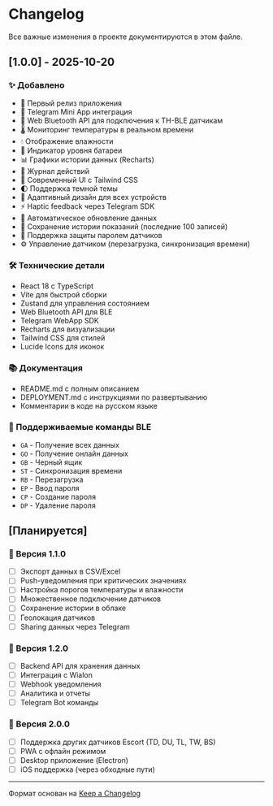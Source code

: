 # Changelog

Все важные изменения в проекте документируются в этом файле.

## [1.0.0] - 2025-10-20

### ✨ Добавлено
- 🎉 Первый релиз приложения
- 📱 Telegram Mini App интеграция
- 🔵 Web Bluetooth API для подключения к TH-BLE датчикам
- 🌡️ Мониторинг температуры в реальном времени
- 💧 Отображение влажности
- 🔋 Индикатор уровня батареи
- 📊 Графики истории данных (Recharts)
- 📝 Журнал действий
- 🎨 Современный UI с Tailwind CSS
- 🌓 Поддержка темной темы
- 📱 Адаптивный дизайн для всех устройств
- ⚡ Haptic feedback через Telegram SDK
- 🔄 Автоматическое обновление данных
- 💾 Сохранение истории показаний (последние 100 записей)
- 🔐 Поддержка защиты паролем датчиков
- ⚙️ Управление датчиком (перезагрузка, синхронизация времени)

### 🛠️ Технические детали
- React 18 с TypeScript
- Vite для быстрой сборки
- Zustand для управления состоянием
- Web Bluetooth API для BLE
- Telegram WebApp SDK
- Recharts для визуализации
- Tailwind CSS для стилей
- Lucide Icons для иконок

### 📚 Документация
- README.md с полным описанием
- DEPLOYMENT.md с инструкциями по развертыванию
- Комментарии в коде на русском языке

### 🎯 Поддерживаемые команды BLE
- `GA` - Получение всех данных
- `GO` - Получение онлайн данных
- `GB` - Черный ящик
- `ST` - Синхронизация времени
- `RB` - Перезагрузка
- `EP` - Ввод пароля
- `CP` - Создание пароля
- `DP` - Удаление пароля

## [Планируется]

### 🔮 Версия 1.1.0
- [ ] Экспорт данных в CSV/Excel
- [ ] Push-уведомления при критических значениях
- [ ] Настройка порогов температуры и влажности
- [ ] Множественное подключение датчиков
- [ ] Сохранение истории в облаке
- [ ] Геолокация датчиков
- [ ] Sharing данных через Telegram

### 🔮 Версия 1.2.0
- [ ] Backend API для хранения данных
- [ ] Интеграция с Wialon
- [ ] Webhook уведомления
- [ ] Аналитика и отчеты
- [ ] Telegram Bot команды

### 🔮 Версия 2.0.0
- [ ] Поддержка других датчиков Escort (TD, DU, TL, TW, BS)
- [ ] PWA с офлайн режимом
- [ ] Desktop приложение (Electron)
- [ ] iOS поддержка (через обходные пути)

---

Формат основан на [Keep a Changelog](https://keepachangelog.com/ru/1.0.0/)

